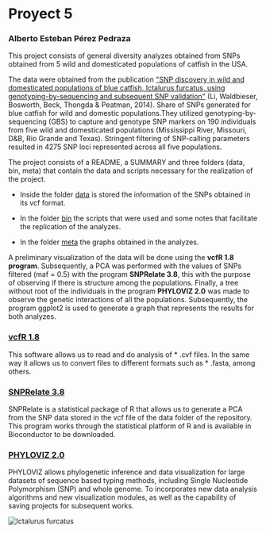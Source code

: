 # Proyect 5

### Alberto Esteban Pérez Pedraza

This project consists of general diversity analyzes obtained from SNPs obtained from 5 wild and domesticated populations of catfish in the USA. 

The data were obtained from the publication ["SNP discovery in wild and domesticated populations of blue 
catfish, Ictalurus furcatus, using genotyping-by-sequencing and subsequent SNP validation"](https://www.ncbi.nlm.nih.gov/pubmed/24797164) (Li, Waldbieser, Bosworth, Beck, Thongda & Peatman, 2014). 
Share of SNPs generated for blue catfish for wild and domestic populations.They utilized genotyping-by-sequencing
(GBS) to capture and genotype SNP markers on 190 individuals from five wild and domesticated populations 
(Mississippi River, Missouri, D&B, Rio Grande and Texas). Stringent filtering of SNP-calling parameters 
resulted in 4275 SNP loci represented across all five populations.

The project consists of a README, a SUMMARY and three folders (data, bin, meta) that contain the data and 
scripts necessary for the realization of the project. 

- Inside the folder [data](https://github.com/ALBERTOPP/Tareas_BioinfRepro2019_AEPP/tree/master/ProyectoUnidad5_AEPP./data.) is stored the information of the SNPs obtained in its vcf format. 

- In the folder [bin](https://github.com/ALBERTOPP/Tareas_BioinfRepro2019_AEPP/tree/master/ProyectoUnidad5_AEPP./bin.) the scripts that were used and some notes that facilitate the replication of the analyzes. 

- In the folder [meta](https://github.com/ALBERTOPP/Tareas_BioinfRepro2019_AEPP/tree/master/ProyectoUnidad5_AEPP./meta.) the graphs obtained in the analyzes.

A preliminary visualization of the data will be done using the **vcfR 1.8 program**. Subsequently, a PCA was performed with the values of SNPs filtered (maf = 0.5) with the program **SNPRelate 3.8**, this with the purpose of observing if there is structure among the populations. Finally, a tree without root of the individuals in the program **PHYLOVIZ 2.0** was made to observe the genetic interactions of all the populations. Subsequently, the program ggplot2 is used to generate 
a graph that represents the results for both analyzes.

### [**vcfR 1.8**](https://cran.r-project.org/web/packages/vcfR/index.html) 
This software allows us to read and do analysis of * .cvf files. In the same way it allows us to convert files to different formats such as * .fasta, among others.

### [**SNPRelate 3.8**](https://bioconductor.org/packages/release/bioc/html/SNPRelate.html)
SNPRelate is a statistical package of R that allows us to generate a PCA from the SNP data stored in the vcf file of the data folder of the repository. This program works through the statistical platform of R and is available in Bioconductor to be downloaded.

### [**PHYLOVIZ 2.0**](http://www.phyloviz.net/)
PHYLOVIZ allows phylogenetic inference and data visualization for large datasets of sequence based typing methods, including Single Nucleotide Polymorphism (SNP) and whole genome. To incorporates new data analysis algorithms and new visualization modules, as well as the capability of saving projects for subsequent works.


![Ictalurus furcatus](https://www.tnaqua.org/images/uploads/our_animals/ID_BlueCatfish_1200x490.jpg "Ictalurus furcatus")



